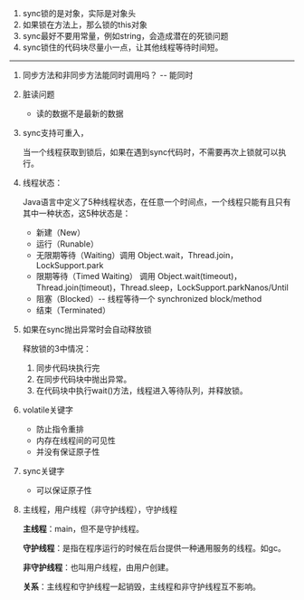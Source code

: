 
1. sync锁的是对象，实际是对象头
2. 如果锁在方法上，那么锁的this对象
3. sync最好不要用常量，例如string，会造成潜在的死锁问题
4. sync锁住的代码块尽量小一点，让其他线程等待时间短。


---

1. 同步方法和非同步方法能同时调用吗？   -- 能同时

2. 脏读问题

	- 读的数据不是最新的数据	

3. sync支持可重入，

	当一个线程获取到锁后，如果在遇到sync代码时，不需要再次上锁就可以执行。

4. 线程状态：

	Java语言中定义了5种线程状态，在任意一个时间点，一个线程只能有且只有其中一种状态，这5种状态是：
	
	- 新建（New）
	- 运行（Runable）
	- 无限期等待（Waiting）调用 Object.wait，Thread.join，LockSupport.park
	- 限期等待（Timed Waiting） 调用 Object.wait(timeout)，Thread.join(timeout)，Thread.sleep，LockSupport.parkNanos/Until
	- 阻塞（Blocked）-- 线程等待一个 synchronized block/method
	- 结束（Terminated）



5. 如果在sync抛出异常时会自动释放锁


	释放锁的3中情况：
	
	1. 同步代码块执行完
	2. 在同步代码块中抛出异常。
	3. 在代码块中执行wait()方法，线程进入等待队列，并释放锁。

6. volatile关键字

	-  防止指令重排
	-  内存在线程间的可见性
	-  并没有保证原子性

7. sync关键字

	- 可以保证原子性

8. 主线程，用户线程（非守护线程），守护线程

	**主线程**：main，但不是守护线程。
	
	**守护线程**：是指在程序运行的时候在后台提供一种通用服务的线程。如gc。
	
	**非守护线程**：也叫用户线程，由用户创建。
	
	**关系**：主线程和守护线程一起销毁，主线程和非守护线程互不影响。
